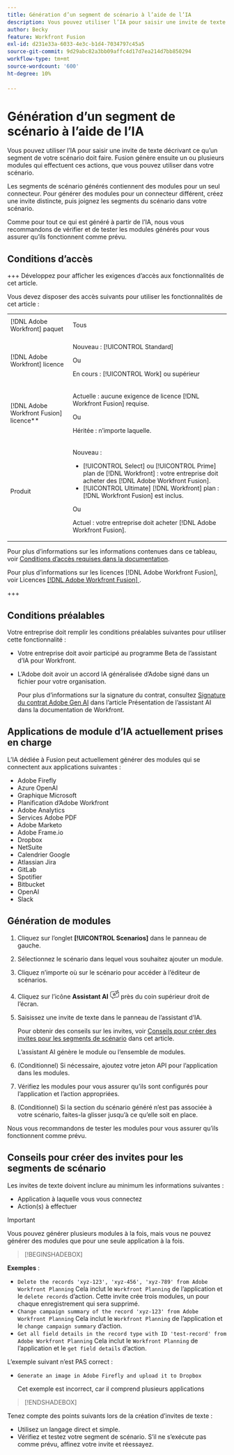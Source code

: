 ```yaml
---
title: Génération d’un segment de scénario à l’aide de l’IA
description: Vous pouvez utiliser l’IA pour saisir une invite de texte décrivant ce qu’un segment de votre scénario doit faire. Fusion génère ensuite un ou plusieurs modules qui effectuent ces actions, que vous pouvez utiliser dans votre scénario.
author: Becky
feature: Workfront Fusion
exl-id: d231e33a-6033-4e3c-b1d4-7034797c45a5
source-git-commit: 9d29abc82a3bb09affc4d17d7ea214d7bb850294
workflow-type: tm+mt
source-wordcount: '600'
ht-degree: 10%

---
```


# Génération d’un segment de scénario à l’aide de l’IA

<!--DO NOT DELETE - linked through CSH-->

<!--Check if this is in GA before repo goes live. If not, hide this article.-->

<!--Check if they need to have signed the rider and stuff-->

Vous pouvez utiliser l’IA pour saisir une invite de texte décrivant ce qu’un segment de votre scénario doit faire. Fusion génère ensuite un ou plusieurs modules qui effectuent ces actions, que vous pouvez utiliser dans votre scénario.

Les segments de scénario générés contiennent des modules pour un seul connecteur. Pour générer des modules pour un connecteur différent, créez une invite distincte, puis joignez les segments du scénario dans votre scénario.

Comme pour tout ce qui est généré à partir de l’IA, nous vous recommandons de vérifier et de tester les modules générés pour vous assurer qu’ils fonctionnent comme prévu.

## Conditions d’accès

+++ Développez pour afficher les exigences d’accès aux fonctionnalités de cet article.

Vous devez disposer des accès suivants pour utiliser les fonctionnalités de cet article :

<table style="table-layout:auto">
 <col> 
 <col> 
 <tbody> 
  <tr> 
   <td role="rowheader">[!DNL Adobe Workfront] paquet</td> 
   <td> <p>Tous</p> </td> 
  </tr> 
  <tr data-mc-conditions=""> 
   <td role="rowheader">[!DNL Adobe Workfront] licence</td> 
   <td> <p>Nouveau : [!UICONTROL Standard]</p><p>Ou</p><p>En cours : [!UICONTROL Work] ou supérieur</p> </td> 
  </tr> 
  <tr> 
   <td role="rowheader">[!DNL Adobe Workfront Fusion] licence**</td> 
   <td>
   <p>Actuelle : aucune exigence de licence [!DNL Workfront Fusion] requise.</p>
   <p>Ou</p>
   <p>Héritée : n’importe laquelle. </p>
   </td> 
  </tr> 
  <tr> 
   <td role="rowheader">Produit</td> 
   <td>
   <p>Nouveau :</p> <ul><li>[!UICONTROL Select] ou [!UICONTROL Prime] plan de [!DNL Workfront] : votre entreprise doit acheter des [!DNL Adobe Workfront Fusion].</li><li>[!UICONTROL Ultimate] [!DNL Workfront] plan : [!DNL Workfront Fusion] est inclus.</li></ul>
   <p>Ou</p>
   <p>Actuel : votre entreprise doit acheter [!DNL Adobe Workfront Fusion].</p>
   </td> 
  </tr>
 </tbody> 
</table>

Pour plus d’informations sur les informations contenues dans ce tableau, voir [Conditions d’accès requises dans la documentation](/help/workfront-fusion/references/licenses-and-roles/access-level-requirements-in-documentation.md).

Pour plus d’informations sur les licences [!DNL Adobe Workfront Fusion], voir Licences [[!DNL Adobe Workfront Fusion] ](/help/workfront-fusion/set-up-and-manage-workfront-fusion/licensing-operations-overview/license-automation-vs-integration.md).

+++

## Conditions préalables

Votre entreprise doit remplir les conditions préalables suivantes pour utiliser cette fonctionnalité :

* Votre entreprise doit avoir participé au programme Beta de l’assistant d’IA pour Workfront.
* L’Adobe doit avoir un accord IA généralisée d’Adobe signé dans un fichier pour votre organisation.

  Pour plus d’informations sur la signature du contrat, consultez [Signature du contrat Adobe Gen AI](https://experienceleague.adobe.com/en/docs/workfront/using/basics/ai-assistant/ai-assistant-overview#sign-the-adobe-gen-ai-agreement) dans l’article Présentation de l’assistant AI dans la documentation de Workfront.

## Applications de module d’IA actuellement prises en charge

L’IA dédiée à Fusion peut actuellement générer des modules qui se connectent aux applications suivantes :

* Adobe Firefly
* Azure OpenAI
* Graphique Microsoft
* Planification d’Adobe Workfront
* Adobe Analytics
* Services Adobe PDF
* Adobe Marketo
* Adobe Frame.io
* Dropbox
* NetSuite
* Calendrier Google
* Atlassian Jira
* GitLab
* Spotifier
* Bitbucket
* OpenAI
* Slack

## Génération de modules

1. Cliquez sur l’onglet **[!UICONTROL Scenarios]** dans le panneau de gauche.
1. Sélectionnez le scénario dans lequel vous souhaitez ajouter un module.
1. Cliquez n’importe où sur le scénario pour accéder à l’éditeur de scénarios.
1. Cliquez sur l’icône **Assistant AI** ![icône de l’assistant AI](assets/ai-assistant-icon.png) près du coin supérieur droit de l’écran.
1. Saisissez une invite de texte dans le panneau de l’assistant d’IA.

   Pour obtenir des conseils sur les invites, voir [Conseils pour créer des invites pour les segments de scénario](#tips-for-creating-prompts-for-scenario-segments) dans cet article.

   L’assistant AI génère le module ou l’ensemble de modules.
1. (Conditionnel) Si nécessaire, ajoutez votre jeton API pour l’application dans les modules.
1. Vérifiez les modules pour vous assurer qu’ils sont configurés pour l’application et l’action appropriées.
1. (Conditionnel) Si la section du scénario généré n’est pas associée à votre scénario, faites-la glisser jusqu’à ce qu’elle soit en place.

Nous vous recommandons de tester les modules pour vous assurer qu’ils fonctionnent comme prévu.

## Conseils pour créer des invites pour les segments de scénario

Les invites de texte doivent inclure au minimum les informations suivantes :

* Application à laquelle vous vous connectez
* Action(s) à effectuer

>[!IMPORTANT]
>
>Vous pouvez générer plusieurs modules à la fois, mais vous ne pouvez générer des modules que pour une seule application à la fois.

>[!BEGINSHADEBOX]

**Exemples** :

* `Delete the records 'xyz-123', 'xyz-456', 'xyz-789' from Adobe Workfront Planning`
Cela inclut le `Workfront Planning` de l’application et le `delete records` d’action. Cette invite crée trois modules, un pour chaque enregistrement qui sera supprimé.
* `Change campaign summary of the record 'xyz-123' from Adobe Workfront Planning`
Cela inclut le `Workfront Planning` de l’application et le `change campaign summary` d’action.
* `Get all field details in the record type with ID 'test-record' from Adobe Workfront Planning`
Cela inclut le `Workfront Planning` de l’application et le `get field details` d’action.

L’exemple suivant n’est PAS correct :

* `Generate an image in Adobe Firefly and upload it to Dropbox`

  Cet exemple est incorrect, car il comprend plusieurs applications

>[!ENDSHADEBOX]

Tenez compte des points suivants lors de la création d’invites de texte :

* Utilisez un langage direct et simple.
* Vérifiez et testez votre segment de scénario. S’il ne s’exécute pas comme prévu, affinez votre invite et réessayez.
